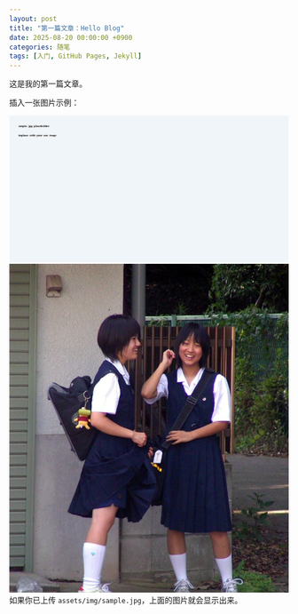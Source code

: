 ```yaml
---
layout: post
title: "第一篇文章：Hello Blog"
date: 2025-08-20 00:00:00 +0900
categories: 随笔
tags: [入门, GitHub Pages, Jekyll]
---
```


这是我的第一篇文章。

插入一张图片示例：

![示例图片](/assets/img/sample.jpg)
![我的图片](/assets/img/2.jpg)
如果你已上传 `assets/img/sample.jpg`，上面的图片就会显示出来。

